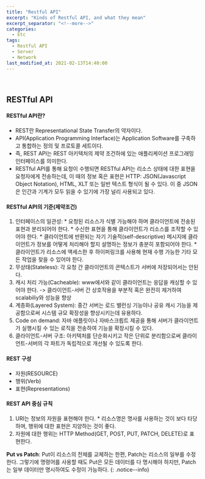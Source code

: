 ```yaml
---
title: "Restful API"
excerpt: "Kinds of Restful API, and what they mean"
excerpt_separator: "<!--more-->"
categories:
  - Etc
tags:
  - Restful API
  - Server
  - Network
last_modified_at: 2021-02-13T14:40:00
---
```

<!--more-->

<br>

## RESTful API

#### RESTful API란?

  * REST란 Representational State Transfer의 약자이다.
  * API(Application Programming Interface)는 Application Software를 구축하고 통합하는 정의 및 프로토콜 세트이다.
  * 즉, REST API는 REST 아키텍처의 제약 조건하에 있는 애플리케이션 프로그래밍 인터페이스를 의미한다.
  * RESTful API를 통해 요청이 수행되면 RESTful API는 리소스 상태에 대한 표현을 요청자에게 전송하는데, 이 때의 정보 혹은 표현은 HTTP: JSON(Javascript Object Notation), HTML, XLT 또는 일반 텍스트 형식이 될 수 있다. 이 중 JSON은 인간과 기계가 모두 읽을 수 있기에 가장 널리 사용되고 있다.
  
#### RESTful API의 기준(제약조건) 

  1. 인터페이스의 일관성: 
    * 요청된 리소스가 식별 가능해야 하며 클라이언트에 전송된 표현과 분리되어야 한다.
    * 수신한 표현을 통해 클라이언트가 리소스를 조작할 수 있어야 한다.
    * 클라이언트에 반환되는 자기 기술적(self-descriptive) 메시지에 클라이언트가 정보를 어떻게 처리해야 할지 설명하는 정보가 충분히 포함되어야 한다.
    * 클라이언트가 리소스에 액세스한 후 하이퍼링크를 사용해 현재 수행 가능한 기타 모든 작업을 찾을 수 있어야 한다.
  2. 무상태(Stateless): 각 요청 간 클라이언트의 콘텍스트가 서버에 저장되어서는 안된다.
  3. 캐시 처리 가능(Cacheable): www에서와 같이 클라이언트는 응답을 캐싱할 수 있어야 한다. -> 클라이언트-서버 간 상호작용을 부분적 혹은 완전히 제거하여 scalabiliy와 성능을 향상
  4. 계층화(Layered System): 중간 서버는 로드 밸런싱 기능이나 공유 캐시 기능을 제공함으로써 시스템 규모 확장성을 향상시키는데 유용하다.
  5. Code on demand: 자바 애플릿이나 자바스크릡트 제공을 통해 서버가 클라이언트가 실행시킬 수 있는 로직을 전송하여 기능을 확장시킬 수 있다.
  6. 클라이언트-서버 구조: 아키텍처를 단순화시키고 작은 단위로 분리함으로써 클라이언트-서버의 각 파트가 독립적으로 개선될 수 있도록 한다.
  
#### REST 구성

  * 자원(RESOURCE)
  * 행위(Verb)
  * 표현(Representations)
  
#### REST API 중심 규칙

  1. URI는 정보의 자원을 표현해야 한다.
    * 리소스명은 명사를 사용하는 것이 보다 타당하며, 행위에 대한 표현은 지양하는 것이 좋다.
  2. 자원에 대한 행위는 HTTP Method(GET, POST, PUT, PATCH, DELETE)로 표현한다.
  
**Put vs Patch**: Put이 리소스의 전체를 교체하는 한편, Patch는 리소스의 일부를 수정한다. 그렇기에 명령어를 사용할 때도 Put은 모든 데이터를 다 명시해야 하지만, Patch는 일부 데이터만 명시하여도 수정이 가능하다. 
{: .notice--info}